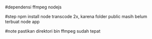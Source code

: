 #dependensi
ffmpeg
nodejs

#step
npm install
node transcode 2x, karena folder public masih belum terbuat
node app

#note
pastikan direktori bin ffmpeg sudah tepat
